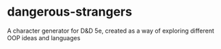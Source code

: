 # dangerous-strangers
A character generator for D&amp;D 5e, created as a way of exploring different OOP ideas and languages
